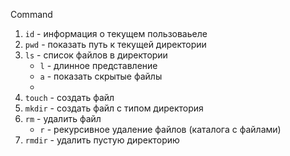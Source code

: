 Command

1. `id` - информация о текущем пользоваьеле
1. `pwd` - показать путь к текущей директории
1. `ls` - список файлов в директории
   - `l` - длинное представление
   - `a` - показать скрытые файлы
   - 
1. `touch` - создать файл
1. `mkdir` - создать файл с типом директория
1. `rm` - удалить файл
   - `r` - рекурсивное удаление файлов (каталога с файлами)
1. `rmdir` - удалить пустую директорию
